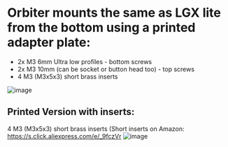 # Orbiter mounts the same as LGX lite from the bottom using a printed adapter plate:

- 2x M3 6mm Ultra low profiles - bottom screws
- 2x M3 10mm (can be socket or button head too) - top screws
- 4 M3 (M3x5x3) short brass inserts 

![image](https://user-images.githubusercontent.com/37383368/156413619-ca5e83fa-b7a4-44be-a42a-9d561025c4ff.png)



## Printed Version with inserts:

4 M3 (M3x5x3) short brass inserts (Short inserts on Amazon: https://s.click.aliexpress.com/e/_9fczVr
![image](https://user-images.githubusercontent.com/37383368/156413885-a524e682-8a20-4c17-bcba-5b2c994a9b9d.png)

